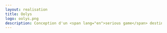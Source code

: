 ```yaml
---
layout: realisation
title: Oolys
logo: oolys.png
description: Conception d'un <span lang="en">serious game</span> destiné aux patients suivant un traitement d'orthodontie. Réalisation et lancement en test.
---
```

